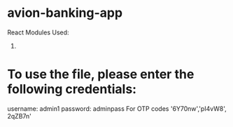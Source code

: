 # avion-banking-app

React Modules Used:

1.

# To use the file, please enter the following credentials:

username: admin1
password: adminpass
For OTP codes
'6Y70nw','pI4vW8', 2qZB7n'
